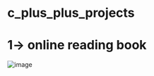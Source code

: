 # c_plus_plus_projects
# 1-> online reading book
![image](https://user-images.githubusercontent.com/76946030/111837119-0dd4fe80-8900-11eb-863b-efe751400602.png)
